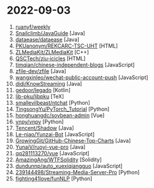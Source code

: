 # 2022-09-03

1. [ruanyf/weekly](https://github.com/ruanyf/weekly "科技爱好者周刊，每周五发布") 
2. [Snailclimb/JavaGuide](https://github.com/Snailclimb/JavaGuide "「Java学习+面试指南」一份涵盖大部分 Java 程序员所需要掌握的核心知识。准备 Java 面试，首选 JavaGuide！") [Java]
3. [dataease/dataease](https://github.com/dataease/dataease "人人可用的开源数据可视化分析工具。") [Java]
4. [PKUanonym/REKCARC-TSC-UHT](https://github.com/PKUanonym/REKCARC-TSC-UHT "清华大学计算机系课程攻略 Guidance for courses in Department of Computer Science and Technology, Tsinghua University") [HTML]
5. [ZLMediaKit/ZLMediaKit](https://github.com/ZLMediaKit/ZLMediaKit "WebRTC/RTSP/RTMP/HTTP/HLS/HTTP-FLV/WebSocket-FLV/HTTP-TS/HTTP-fMP4/WebSocket-TS/WebSocket-fMP4/GB28181/SRT server and client framework based on C++11") [C++]
6. [QSCTech/zju-icicles](https://github.com/QSCTech/zju-icicles "浙江大学课程攻略共享计划") [HTML]
7. [timqian/chinese-independent-blogs](https://github.com/timqian/chinese-independent-blogs "中文独立博客列表") [JavaScript]
8. [zfile-dev/zfile](https://github.com/zfile-dev/zfile "在线云盘、网盘、OneDrive、云存储、私有云、对象存储、h5ai、上传、下载") [Java]
9. [wangxinleo/wechat-public-account-push](https://github.com/wangxinleo/wechat-public-account-push "微信公众号推送-给女朋友的浪漫") [JavaScript]
10. [didi/KnowStreaming](https://github.com/didi/KnowStreaming "一站式云原生Kafka管控平台") [Java]
11. [gedoor/legado](https://github.com/gedoor/legado "Legado 3.0 Book Reader with powerful controls & full functions❤️阅读3.0, 阅读是一款可以自定义来源阅读网络内容的工具，为广大网络文学爱好者提供一种方便、快捷舒适的试读体验。") [Kotlin]
12. [lib-pku/libpku](https://github.com/lib-pku/libpku "贵校课程资料民间整理") [TeX]
13. [smallevilbeast/ntchat](https://github.com/smallevilbeast/ntchat "微信SDK, Python微信机器人SDK, Python微信WebApi接口") [Python]
14. [TingsongYu/PyTorch_Tutorial](https://github.com/TingsongYu/PyTorch_Tutorial "《Pytorch模型训练实用教程》中配套代码") [Python]
15. [honghuangdc/soybean-admin](https://github.com/honghuangdc/soybean-admin "A fresh and elegant admin template, based on Vue3、Vite3、TypeScript、NaiveUI and UnoCSS. 一个基于Vue3、Vite3、TypeScript、NaiveUI 和 UnoCSS的清新优雅的中后台模版。") [Vue]
16. [vnpy/vnpy](https://github.com/vnpy/vnpy "基于Python的开源量化交易平台开发框架") [Python]
17. [Tencent/Shadow](https://github.com/Tencent/Shadow "零反射全动态Android插件框架") [Java]
18. [Le-niao/Yunzai-Bot](https://github.com/Le-niao/Yunzai-Bot "原神QQ群机器人，通过米游社接口，查询原神游戏信息，快速生成图片返回") [JavaScript]
19. [GrowingGit/GitHub-Chinese-Top-Charts](https://github.com/GrowingGit/GitHub-Chinese-Top-Charts "🇨🇳 GitHub中文排行榜，各语言分设「软件 | 资料」榜单，精准定位中文好项目。各取所需，高效学习。") [Java]
20. [YunaiV/ruoyi-vue-pro](https://github.com/YunaiV/ruoyi-vue-pro "🔥 官方推荐 🔥 RuoYi-Vue 全新 Pro 版本，优化重构所有功能。基于 Spring Boot + MyBatis Plus + Vue & Element 实现的后台管理系统 + 微信小程序，支持 RBAC 动态权限、数据权限、SaaS 多租户、Flowable 工作流、三方登录、支付、短信、商城等功能。你的 ⭐️ Star ⭐️，是作者生发的动力！") [Java]
21. [qq281113270/vue](https://github.com/qq281113270/vue "vue源码逐行注释分析+40多m的vue源码程序流程图思维导图") [JavaScript]
22. [AmazingAng/WTFSolidity](https://github.com/AmazingAng/WTFSolidity "我最近在重新学solidity，巩固一下细节，也写一个“Solidity极简入门”，供小白们使用（编程大佬可以另找教程），每周更新1-3讲。") [Solidity]
23. [dundunnp/auto_xuexiqiangguo](https://github.com/dundunnp/auto_xuexiqiangguo "每日拿满61分！免root，四人赛双人对战秒答，安卓端学习强国自动化脚本") [JavaScript]
24. [239144498/Streaming-Media-Server-Pro](https://github.com/239144498/Streaming-Media-Server-Pro "") [Python]
25. [fighting41love/funNLP](https://github.com/fighting41love/funNLP "中英文敏感词、语言检测、中外手机/电话归属地/运营商查询、名字推断性别、手机号抽取、身份证抽取、邮箱抽取、中日文人名库、中文缩写库、拆字词典、词汇情感值、停用词、反动词表、暴恐词表、繁简体转换、英文模拟中文发音、汪峰歌词生成器、职业名称词库、同义词库、反义词库、否定词库、汽车品牌词库、汽车零件词库、连续英文切割、各种中文词向量、公司名字大全、古诗词库、IT词库、财经词库、成语词库、地名词库、历史名人词库、诗词词库、医学词库、饮食词库、法律词库、汽车词库、动物词库、中文聊天语料、中文谣言数据、百度中文问答数据集、句子相似度匹配算法集合、bert资源、文本生成&摘要相关工具、cocoNLP信息抽取工具、国内电话号码正则匹配、清华大学XLORE:中英文跨语言百科知识图谱、清华大学人工智能技术…") [Python]
